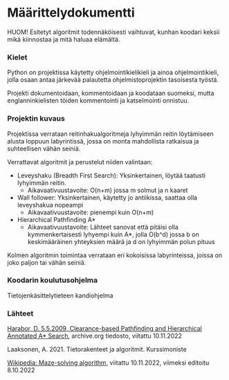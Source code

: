 # Määrittelydokumentti
HUOM! Esitetyt algoritmit todennäköisesti vaihtuvat, kunhan koodari keksii mikä kiinnostaa ja mitä haluaa elämältä.

### Kielet
Python on projektissa käytetty ohjelmointikielikieli ja ainoa ohjelmointikieli, jolla osaan antaa järkevää palautetta ohjelmistoprojektin tasoisesta työstä.

Projekti dokumentoidaan, kommentoidaan ja koodataan suomeksi, mutta englanninkielisten töiden kommentointi ja katselmointi onnistuu.

### Projektin kuvaus
Projektissa verrataan reitinhakualgoritmeja lyhyimmän reitin löytämiseen alusta loppuun labyrintissä, jossa on monta mahdollista ratkaisua ja suhteellisen vähän seiniä.

Verrattavat algoritmit ja perustelut niiden valintaan:
- Leveyshaku (Breadth First Search): Yksinkertainen, löytää taatusti lyhyimmän reitin.
    - Aikavaativuustavoite: O(n+m) jossa m solmut ja n kaaret
- Wall follower: Yksinkertainen, käytetty jo antiikissa, saattaa olla leveyshakua nopeampi
    - Aikavaativuustavoite: pienempi kuin O(n+m)
- Hierarchical Pathfinding A*
    - Aikavaativuustavoite: Lähteet sanovat että pitäisi olla kymmenkertaisesti lyhyempi kuin A*, jolla O(b^d) jossa b on keskimääräinen yhteyksien määrä ja d on lyhyimmän polun pituus

Kolmen algoritmin toimintaa verrataan eri kokoisissa labyrinteissa, joissa on joko paljon tai vähän seiniä.

### Koodarin koulutusohjelma
Tietojenkäsittelytieteen kandiohjelma

### Lähteet
[Harabor, D. 5.5.2009, Clearance-based Pathfinding and Hierarchical Annotated A* Search](https://web.archive.org/web/20190411040123/http://aigamedev.com/open/article/clearance-based-pathfinding/), archive.org tiedosto, viitattu 10.11.2022

Laaksonen, A. 2021. Tietorakenteet ja algoritmit. Kurssimoniste

[Wikipedia: Maze-solving algorithm](https://en.wikipedia.org/wiki/Maze-solving_algorithm), viitattu 10.11.2022, viimeksi editoitu 8.10.2022